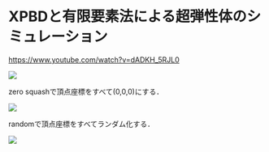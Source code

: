 # XPBDと有限要素法による超弾性体のシミュレーション

https://www.youtube.com/watch?v=dADKH_5RJL0

![](db0.gif)

zero squashで頂点座標をすべて(0,0,0)にする．

![](db1.gif)

randomで頂点座標をすべてランダム化する．

![](db2.gif)
